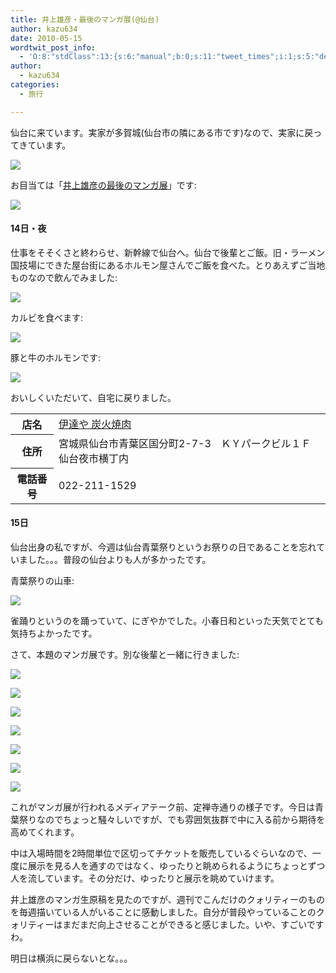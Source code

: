 ```yaml
---
title: 井上雄彦・最後のマンガ展(@仙台)
author: kazu634
date: 2010-05-15
wordtwit_post_info:
  - 'O:8:"stdClass":13:{s:6:"manual";b:0;s:11:"tweet_times";i:1;s:5:"delay";i:0;s:7:"enabled";i:1;s:10:"separation";s:2:"60";s:7:"version";s:3:"3.7";s:14:"tweet_template";b:0;s:6:"status";i:2;s:6:"result";a:0:{}s:13:"tweet_counter";i:2;s:13:"tweet_log_ids";a:1:{i:0;i:5255;}s:9:"hash_tags";a:0:{}s:8:"accounts";a:1:{i:0;s:7:"kazu634";}}'
author:
  - kazu634
categories:
  - 旅行

---
```

<div class="section">
<p>
    仙台に来ています。実家が多賀城(仙台市の隣にある市です)なので、実家に戻ってきています。
</p>
  
<p>
<center>
</center>
</p>
  
<p>
<a href="http://flickr.com/photos/42332031@N02/4608737712/" onclick="__gaTracker('send', 'event', 'outbound-article', 'http://flickr.com/photos/42332031@N02/4608737712/', '');" title="仙台駅"><img src="http://farm2.static.flickr.com/1187/4608737712_c82fa81211.jpg" /></a>
</p></p> 
  
<p>
    お目当ては「<a href="http://www.flow-er.co.jp/sendai/" onclick="__gaTracker('send', 'event', 'outbound-article', 'http://www.flow-er.co.jp/sendai/', '井上雄彦の最後のマンガ展');" target="_blank">井上雄彦の最後のマンガ展</a>」です:
</p>
  
<p>
<center>
</center>
</p>
  
<p>
<a href="http://www.flow-er.co.jp/sendai/" onclick="__gaTracker('send', 'event', 'outbound-article', 'http://www.flow-er.co.jp/sendai/', '');" title="井上雄彦・最後のマンガ展"><img src="http://farm2.static.flickr.com/1309/4608897390_5af79b78f9.jpg" /></a>
</p></p> 
  
<h4>
    14日・夜
</h4>
  
<p>
    仕事をそそくさと終わらせ、新幹線で仙台へ。仙台で後輩とご飯。旧・ラーメン国技場にできた屋台街にあるホルモン屋さんでご飯を食べた。とりあえずご当地ものなので飲んでみました:
</p>
  
<p>
<center>
</center>
</p>
  
<p>
<a href="http://flickr.com/photos/42332031@N02/4608130259/" onclick="__gaTracker('send', 'event', 'outbound-article', 'http://flickr.com/photos/42332031@N02/4608130259/', '');" title="伊達政宗ビール"><img src="http://farm4.static.flickr.com/3082/4608130259_be456be9bd.jpg" /></a>
</p></p> 
  
<p>
    カルビを食べます:
</p>
  
<p>
<center>
</center>
</p>
  
<p>
<a href="http://flickr.com/photos/42332031@N02/4608130523/" onclick="__gaTracker('send', 'event', 'outbound-article', 'http://flickr.com/photos/42332031@N02/4608130523/', '');" title="カルビ"><img src="http://farm5.static.flickr.com/4038/4608130523_5f2a823ed1.jpg" /></a>
</p></p> 
  
<p>
    豚と牛のホルモンです:
</p>
  
<p>
<center>
</center>
</p>
  
<p>
<a href="http://flickr.com/photos/42332031@N02/4608738590/" onclick="__gaTracker('send', 'event', 'outbound-article', 'http://flickr.com/photos/42332031@N02/4608738590/', '');" title="豚と牛のホルモン"><img src="http://farm4.static.flickr.com/3331/4608738590_1477d01c59.jpg" /></a>
</p></p> 
  
<p>
    おいしくいただいて、自宅に戻りました。
</p>
  
<table>
<tr>
<th>
        店名
</th>
      
<td>
<a href="http://www.doko.jp/search/shop/sc70862250/?vos=apidoko1" onclick="__gaTracker('send', 'event', 'outbound-article', 'http://www.doko.jp/search/shop/sc70862250/?vos=apidoko1', '伊達や 炭火焼肉');" target="_blank">伊達や 炭火焼肉</a>
</td>
</tr>
    
<tr>
<th>
        住所
</th>
      
<td>
        宮城県仙台市青葉区国分町2-7-3　ＫＹパークビル１Ｆ　仙台夜市横丁内
</td>
</tr>
    
<tr>
<th>
        電話番号
</th>
      
<td>
        022-211-1529
</td>
</tr>
</table>
  
<h4>
    15日
</h4>
  
<p>
    仙台出身の私ですが、今週は仙台青葉祭りというお祭りの日であることを忘れていました。。。普段の仙台よりも人が多かったです。
</p>
  
<p>
    青葉祭りの山車:
</p>
  
<p>
<center>
</center>
</p>
  
<p>
<a href="http://flickr.com/photos/42332031@N02/4608131099/" onclick="__gaTracker('send', 'event', 'outbound-article', 'http://flickr.com/photos/42332031@N02/4608131099/', '');" title="山車"><img src="http://farm4.static.flickr.com/3062/4608131099_6e83f2ec8f.jpg" /></a>
</p></p> 
  
<p>
    雀踊りというのを踊っていて、にぎやかでした。小春日和といった天気でとても気持ちよかったです。
</p>
  
<p>
    さて、本題のマンガ展です。別な後輩と一緒に行きました:
</p>
  
<p>
<center>
</center>
</p>
  
<p>
<a href="http://flickr.com/photos/42332031@N02/4608739084/" onclick="__gaTracker('send', 'event', 'outbound-article', 'http://flickr.com/photos/42332031@N02/4608739084/', '');" title="井上雄彦の最後のマンガ展1"><img src="http://farm4.static.flickr.com/3378/4608739084_9310516973.jpg" /></a>
</p>
  
<p>
<a href="http://flickr.com/photos/42332031@N02/4608131621/" onclick="__gaTracker('send', 'event', 'outbound-article', 'http://flickr.com/photos/42332031@N02/4608131621/', '');" title="井上雄彦の最後のマンガ展2"><img src="http://farm5.static.flickr.com/4045/4608131621_ecd925498f.jpg" /></a>
</p>
  
<p>
<a href="http://flickr.com/photos/42332031@N02/4608739516/" onclick="__gaTracker('send', 'event', 'outbound-article', 'http://flickr.com/photos/42332031@N02/4608739516/', '');" title="井上雄彦の最後のマンガ展3"><img src="http://farm4.static.flickr.com/3592/4608739516_3aaa51b2b9.jpg" /></a>
</p>
  
<p>
<a href="http://flickr.com/photos/42332031@N02/4608739796/" onclick="__gaTracker('send', 'event', 'outbound-article', 'http://flickr.com/photos/42332031@N02/4608739796/', '');" title="井上雄彦の最後のマンガ展4"><img src="http://farm2.static.flickr.com/1260/4608739796_cd875e0abb.jpg" /></a>
</p>
  
<p>
<a href="http://flickr.com/photos/42332031@N02/4608740098/" onclick="__gaTracker('send', 'event', 'outbound-article', 'http://flickr.com/photos/42332031@N02/4608740098/', '');" title="井上雄彦の最後のマンガ展5"><img src="http://farm2.static.flickr.com/1113/4608740098_a29265cc1d.jpg" /></a>
</p>
  
<p>
<a href="http://flickr.com/photos/42332031@N02/4608740336/" onclick="__gaTracker('send', 'event', 'outbound-article', 'http://flickr.com/photos/42332031@N02/4608740336/', '');" title="井上雄彦の最後のマンガ展6"><img src="http://farm2.static.flickr.com/1153/4608740336_53d8174d49.jpg" /></a>
</p>
  
<p>
<a href="http://flickr.com/photos/42332031@N02/4608740634/" onclick="__gaTracker('send', 'event', 'outbound-article', 'http://flickr.com/photos/42332031@N02/4608740634/', '');" title="井上雄彦の最後のマンガ展7"><img src="http://farm4.static.flickr.com/3538/4608740634_cdb10327e5.jpg" /></a>
</p></p> 
  
<p>
    これがマンガ展が行われるメディアテーク前、定禅寺通りの様子です。今日は青葉祭りなのでちょっと騒々しいですが、でも雰囲気抜群で中に入る前から期待を高めてくれます。
</p>
  
<p>
    中は入場時間を2時間単位で区切ってチケットを販売しているぐらいなので、一度に展示を見る人を通すのではなく、ゆったりと眺められるようにちょっとずつ人を流しています。その分だけ、ゆったりと展示を眺めていけます。
</p>
  
<p>
    井上雄彦のマンガ生原稿を見たのですが、週刊でこんだけのクォリティーのものを毎週描いている人がいることに感動しました。自分が普段やっていることのクォリティーはまだまだ向上させることができると感じました。いや、すごいですわ。
</p>
  
<p>
</p>
  
<p>
    明日は横浜に戻らないとな。。。
</p>
</div>
